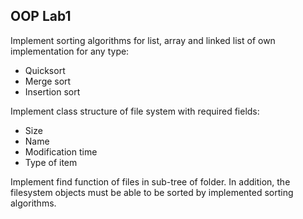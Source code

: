  ## OOP Lab1
 Implement sorting algorithms for list, array and linked list of own implementation for any type:
 - Quicksort  
 - Merge sort
 - Insertion sort
 
 Implement class structure of file system with required fields:
 - Size
 - Name
 - Modification time
 - Type of item

Implement find function of files in sub-tree of folder. In addition, the filesystem objects must be able to be sorted by implemented sorting algorithms.
